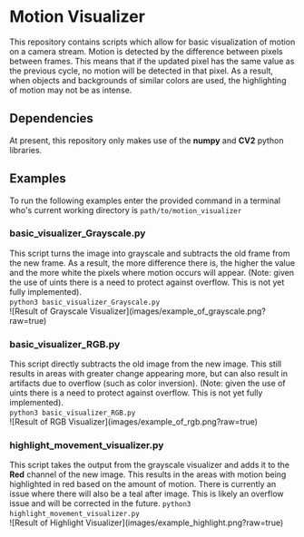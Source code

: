 <h1>Motion Visualizer</h1>

This repository contains scripts which allow for basic visualization of motion on a camera stream. Motion is detected by the difference between pixels between frames. This means that if the updated pixel has the same value as the previous cycle, no motion will be detected in that pixel. As a result, when objects and backgrounds of similar colors are used, the highlighting of motion may not be as intense.

<h2>Dependencies</h2>
At present, this repository only makes use of the <strong>numpy</strong> and <strong>CV2</strong> python libraries.


<h2>Examples</h2>
To run the following examples enter the provided command in a terminal who's current working directory is <code>path/to/motion_visualizer</code>

<h3>basic_visualizer_Grayscale.py</h3>
This script turns the image into grayscale and subtracts the old frame from the new frame. As a result, the more difference there is, the higher the value and the more white the pixels where motion occurs will appear. (Note: given the use of uints there is a need to protect against overflow. This is not yet fully implemented).<br>
<code>python3 basic_visualizer_Grayscale.py</code><br>
![Result of Grayscale Visualizer](images/example_of_grayscale.png?raw=true)

<h3>basic_visualizer_RGB.py</h3>
This script directly subtracts the old image from the new image. This still results in areas with greater change appearing more, but can also result in artifacts due to overflow (such as color inversion). (Note: given the use of uints there is a need to protect against overflow. This is not yet fully implemented).<br>
<code>python3 basic_visualizer_RGB.py</code><br>
![Result of RGB Visualizer](images/example_of_rgb.png?raw=true)

<h3>highlight_movement_visualizer.py</h3>
This script takes the output from the grayscale visualizer and adds it to the <strong>Red</strong> channel of the new image. This results in the areas with motion being highlighted in red based on the amount of motion. There is currently an issue where there will also be a teal after image. This is likely an overflow issue and will be corrected in the future.
<code>python3 highlight_movement_visualizer.py</code><br>
![Result of Highlight Visualizer](images/example_highlight.png?raw=true)
